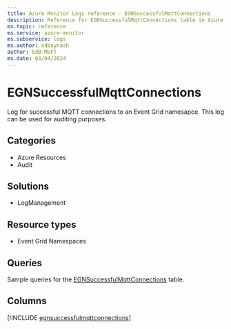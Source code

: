 ```yaml
---
title: Azure Monitor Logs reference - EGNSuccessfulMqttConnections
description: Reference for EGNSuccessfulMqttConnections table in Azure Monitor Logs.
ms.topic: reference
ms.service: azure-monitor
ms.subservice: logs
ms.author: edbaynash
author: EdB-MSFT
ms.date: 03/04/2024
---
```


# EGNSuccessfulMqttConnections

Log for successful MQTT connections to an Event Grid namesapce. This log can be used for auditing purposes.


## Categories

- Azure Resources
- Audit

## Solutions

- LogManagement

## Resource types

- Event Grid Namespaces

## Queries

 Sample queries for the [EGNSuccessfulMqttConnections](/azure/azure-monitor/reference/queries/egnsuccessfulmqttconnections) table.


## Columns
  
[!INCLUDE [egnsuccessfulmqttconnections](.././tables/includes/egnsuccessfulmqttconnections-include.md)]
